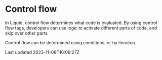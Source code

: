 # Control flow

In Liquid, control flow determines what code is evaluated. By using control flow tags, developers can use logic to activate different parts of code, and skip over other parts.

Control flow can be determined using conditions, or by iteration.

Last updated 2023-11-08T16:09:27Z